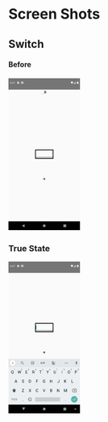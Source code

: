 # Screen Shots

## Switch

#### Before
<img src="https://github.com/ArunKumarVallal99/UserInterface/blob/KeyboardAvoidingView/ScreenShots/Screenshot_1606303020.png" height="300">

### True State
<img src="https://github.com/ArunKumarVallal99/UserInterface/blob/KeyboardAvoidingView/ScreenShots/Screenshot_1606303023.png" height="300">